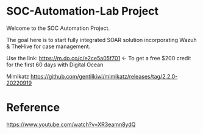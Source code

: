 # SOC-Automation-Lab Project
Welcome to the SOC Automation Project.

The goal here is to start fully integrated SOAR solution incorporating Wazuh & TheHive for case management. 

Use the link: https://m.do.co/c/e2ce5a05f701 <- To get a free $200 credit for the first 60 days with Digital Ocean

Mimikatz https://github.com/gentilkiwi/mimikatz/releases/tag/2.2.0-20220919

# Reference
https://www.youtube.com/watch?v=XR3eamn8ydQ
